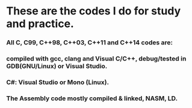 # These are the codes I do for study and practice.

### All C, C99, C++98, C++03, C++11 and C++14 codes are:
### compiled with gcc, clang and Visual C/C++, debug/tested  in GDB(GNU/Linux) or Visual Studio.
### C#: Visual Studio or Mono (Linux). 

### The Assembly code mostly compiled & linked, NASM, LD.

